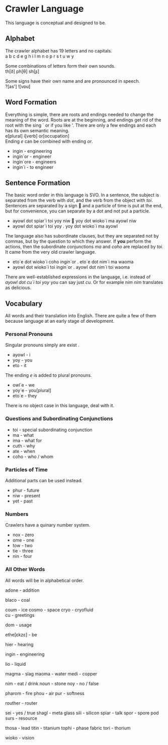 # Crawler Language
This language is conceptual and designed to be.

## Alphabet
The crawler alphabet has 19 letters and no capitals.   
a b c d e g h i l m n o p r s t u w y

Some combinations of letters form their own sounds.   
th[ð] ph[θ] sh[ʂ]

Some signs have their own name and are pronounced in speech.   
?[as'] ![vɒu]

## Word Formation
Everything is simple, there are roots and endings needed to change the meaning of the word.
Roots are at the beginning, and endings get rid of the root with the sing \` or if you like '.
There are only a few endings and each has its own semantic meaning.   
e[plural] i[verb] or[occupation]   
Ending *e* can be combined with ending *or*.

* ingin - engineering
* ingin\`or - engineer
* ingin\`ore - engineers
* ingin\`i - to engineer

## Sentence Formation
The basic word order in this language is SVO.
In a sentence, the subject is separated from the verb with *dot*, and the verb from the object with *toi*.
Sentences are separated by a sign  and a particle of time is put at the end, but for convenience, you can separate by a dot and not put a particle.

* ayowl dot spiar\`i toi yoy niw  yoy dot wioko\`i ma ayowl niw
* ayowl dot spiar\`i toi yoy . yoy dot wioko\`i ma ayowl

The language also has subordinate clauses, but they are separated not by commas, but by the question to which they answer. 
If **you** perform the actions, then the subordinate conjunctions *ma* and *coho* are replaced by *toi*.
It came from the very old crawler language.

* eto\`e dot wioko\`i coho ingin\`or . eto\`e dot nim\`i ma waoma
* ayowl dot wioko\`i toi ingin\`or . ayowl dot nim\`i toi waoma

There are well-established expressions in the language, i.e. instead of *ayowl dot cu\`i toi yoy* you can say just *cu*.
Or for example *nim nim* translates as delicious.

## Vocabulary
All words and their translation into English.
There are quite a few of them because language at an early stage of development.

### Personal Pronouns
Singular pronouns simply are exist .  

* ayowl - i
* yoy - you
* eto - it

The ending *e* is added to plural pronouns.

* owl\`e - we
* yoy\`e - you[plural]
* eto\`e - they

There is no object case in this language, deal with it.

### Questions and Subordinating Conjunctions
* toi - special subordinating conjunction
* ma - what
* ima - what for
* cuth - why
* ate - when
* coho - who / whom

### Particles of Time
Additional parts can be used instead.

* phur - future
* niw - present
* yet - past

### Numbers
Crawlers have a quinary number system.

* nox - zero
* ome - one
* tow - two
* tie - three
* nin - four

### All Other Words
All words will be in alphabetical order.

<!-- A -->
adone - addition

<!-- B -->
blaco - coal

<!-- C -->
coum - ice
cosmo - space
cryo - cryofluid   
cu - greetings

<!-- D -->
dom - usage

<!-- E -->
ethe[ɛkzɛ] - be

<!-- G -->
<!-- H -->
hier - hearing

<!-- I -->
ingin - engineering

<!-- L -->
lio - liquid

<!-- M -->
magma - slag
maoma - water
medi - copper

<!-- N -->
nim - eat / drink
noun - stone
noy - no / false

<!-- O -->
<!-- P -->
pharom - fire
phou - air
pur - softness

<!-- R -->
routher - router

<!-- S -->
sei - yes / true
shagl - meta glass
sili - silicon
spiar - talk
spor - spore pod
surs - resource

<!-- T -->
thosa - lead
titin - titanium
tophi - phase fabric
tori - thorium

<!-- U -->
<!-- W -->
wioko - vision

<!-- Y -->